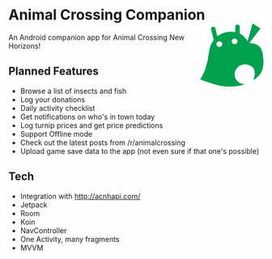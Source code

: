 # Animal Crossing Companion  <img src="app/src/main/res/drawable-v24/animal_crossing_android.png" width="125" height="125" align="right"> 

An Android companion app for Animal Crossing New Horizons!

## Planned Features
* Browse a list of insects and fish 
* Log your donations
* Daily activity checklist
* Get notifications on who's in town today
* Log turnip prices and get price predictions
* Support Offline mode
* Check out the latest posts from /r/animalcrossing
* Upload game save data to the app (not even sure if that one's possible)

## Tech
* Integration with http://acnhapi.com/
* Jetpack
* Room
* Koin
* NavController
* One Activity, many fragments
* MVVM

